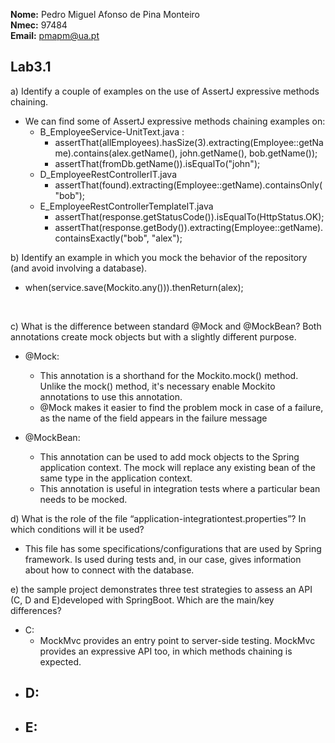 **Nome:** Pedro Miguel Afonso de Pina Monteiro <br>
**Nmec:** 97484 <br>
**Email:** pmapm@ua.pt <br>

## Lab3.1

a) Identify a couple of examples on the use of AssertJ expressive methods chaining.
- We can find some of AssertJ expressive methods chaining examples on:
    - B_EmployeeService-UnitText.java :
        - assertThat(allEmployees).hasSize(3).extracting(Employee::getName).contains(alex.getName(), john.getName(), bob.getName());
        - assertThat(fromDb.getName()).isEqualTo("john");
    - D_EmployeeRestControllerIT.java
        - assertThat(found).extracting(Employee::getName).containsOnly("bob");
    - E_EmployeeRestControllerTemplateIT.java
        - assertThat(response.getStatusCode()).isEqualTo(HttpStatus.OK);
        - assertThat(response.getBody()).extracting(Employee::getName).containsExactly("bob", "alex");

b) Identify an example in which you mock the behavior of the repository (and avoid involving a database). 
-  when(service.save(Mockito.any())).thenReturn(alex);
<br>

c) What is the difference between standard @Mock and @MockBean?
Both annotations create mock objects but with a slightly different purpose.
- @Mock:
    - This annotation is a shorthand for the Mockito.mock() method. Unlike the mock() method, it's necessary enable Mockito annotations to use this annotation.
    - @Mock makes it easier to find the problem mock in case of a failure, as the name of the field appears in the failure message

- @MockBean:
    - This annotation can be used to add mock objects to the Spring application context. The mock will replace any existing bean of the same type in the application context.
    - This annotation is useful in integration tests where a particular bean needs to be mocked.

d) What is the role of the file “application-integrationtest.properties”? In which conditions will it be used? <br>
- This file has some specifications/configurations that are used by Spring framework. Is used during tests and, in our case, gives information about how to connect with the database.

e) the sample project demonstrates three test strategies to assess an API (C, D and E)developed with SpringBoot. Which are the main/key differences?
- C:
    - MockMvc provides an entry point to server-side testing. MockMvc provides an expressive API too, in which methods chaining is expected.
- D:
    - 
- E:
    - 
